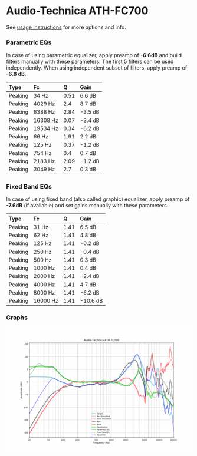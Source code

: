# Audio-Technica ATH-FC700
See [usage instructions](https://github.com/jaakkopasanen/AutoEq#usage) for more options and info.

### Parametric EQs
In case of using parametric equalizer, apply preamp of **-6.6dB** and build filters manually
with these parameters. The first 5 filters can be used independently.
When using independent subset of filters, apply preamp of **-6.8 dB**.

| Type    | Fc       |    Q | Gain    |
|:--------|:---------|:-----|:--------|
| Peaking | 34 Hz    | 0.51 | 6.6 dB  |
| Peaking | 4029 Hz  | 2.4  | 8.7 dB  |
| Peaking | 6388 Hz  | 2.84 | -3.5 dB |
| Peaking | 16308 Hz | 0.07 | -3.4 dB |
| Peaking | 19534 Hz | 0.34 | -6.2 dB |
| Peaking | 66 Hz    | 1.91 | 2.2 dB  |
| Peaking | 125 Hz   | 0.37 | -1.2 dB |
| Peaking | 754 Hz   | 0.4  | 0.7 dB  |
| Peaking | 2183 Hz  | 2.09 | -1.2 dB |
| Peaking | 3049 Hz  | 2.7  | 0.3 dB  |

### Fixed Band EQs
In case of using fixed band (also called graphic) equalizer, apply preamp of **-7.6dB**
(if available) and set gains manually with these parameters.

| Type    | Fc       |    Q | Gain     |
|:--------|:---------|:-----|:---------|
| Peaking | 31 Hz    | 1.41 | 6.5 dB   |
| Peaking | 62 Hz    | 1.41 | 4.8 dB   |
| Peaking | 125 Hz   | 1.41 | -0.2 dB  |
| Peaking | 250 Hz   | 1.41 | -0.4 dB  |
| Peaking | 500 Hz   | 1.41 | 0.3 dB   |
| Peaking | 1000 Hz  | 1.41 | 0.4 dB   |
| Peaking | 2000 Hz  | 1.41 | -2.4 dB  |
| Peaking | 4000 Hz  | 1.41 | 4.7 dB   |
| Peaking | 8000 Hz  | 1.41 | -6.2 dB  |
| Peaking | 16000 Hz | 1.41 | -10.6 dB |

### Graphs
![](./Audio-Technica%20ATH-FC700.png)